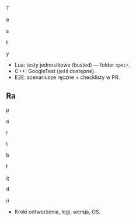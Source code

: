 #

T

e

s

t

y

- Lua: testy jednostkowe (busted) — folder `spec/`.
- C++: GoogleTest (jeśli dostępne).
- E2E: scenariusze ręczne + checklisty w PR.

## Ra

p

o

r

t

b

ł

ę

d

u

- Kroki odtworzenia, logi, wersja, OS.
